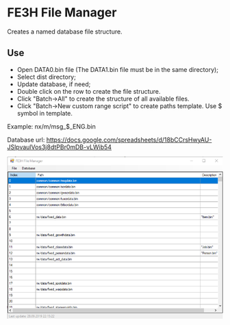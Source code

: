 # FE3H File Manager
Creates a named database file structure.

## Use
* Open DATA0.bin file (The DATA1.bin file must be in the same directory);
* Select dist directory;
* Update database, if need;
* Double click on the row to create the file structure.
* Click "Batch->All" to create the structure of all available files.
* Click "Batch->New custom range script" to create paths template. Use $ symbol in template.

Example:
nx/m/msg_$_ENG.bin

Database url: https://docs.google.com/spreadsheets/d/18bCCrsHwyAU-JSlpvaulVos3j8dtPBr0mDB-vLWib54

![Drag Racing](screenshot.png)
